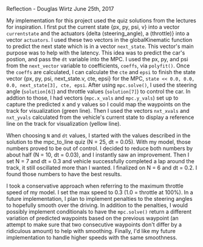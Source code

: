 Reflection - Douglas Wirtz
June 25th, 2017

My implementation for this project used the quiz solutions from the lectures for inspiration. I first put the current state {px, py, psi, v} into a vector `currentstate` and the actuators {delta (steering_angle), a (throttle)} into a vector `actuators`. I used these two vectors in the globalKinematic function to predict the next state which is in a vector `next_state`. This vector's main purpose was to help with the latency. This idea was to predict the car's postion, and pass the `dt` variable into the MPC. I used the px, py, and psi from the `next_vector` variable to coefficients, `coeffs`, via `polyfit()`. Once the `coeffs` are calculated, I can calculate the `cte` and `epsi` to finish the state vector {px, py, psi, next_state.v, cte, epsi} for the MPC, `state << 0.0, 0.0, 0.0, next_state[3], cte, epsi`. After using `mpc.solve()`, I used the steering angle (`solution[6]`) and throttle values (`solution[7]`) to control the car. In addtion to those, I had vectors (`mpc.x_vals` and `mpc.y_vals`) set up to capture the predicted x and y values so I could map the waypoints on the track for visualization (green line). Then I used the vectors `nxt_xvals` and `nxt_yvals` calculated from the vehicle's current state to display a reference line on the track for visualization (yellow line).

When choosing `N` and `dt` values, I started with the values described in the solution to the mpc_to_line quiz (N = 25, dt = 0.05). With my model, those numbers proved to be out of control. I decided to reduce both numbers by about half (N = 10, dt = 0.03), and I instantly saw an improvement. Then I set N = 7 and dt = 0.3 and vehicle successfully completed a lap around the track, it still oscillated more than I wanted. I finalized on N = 6 and dt = 0.2. I found those numbers to have the best results.

I took a conservative approach when referring to the maximum throttle speed of my model. I set the max speed to 0.3 (1.0 = throttle at 100%). In a future implementation, I plan to implement penalties to the steering angles to hopefully smooth over the driving. In addition to the penalties, I would possibly implement conditionals to have the `mpc.solve()` return a different variation of predicted waypoints based on the previous waypoint (an attempt to make sure that two consecutive waypoints don't differ by a ridiculous amount) to help with smoothing. Finally, I'd like my future implementation to handle higher speeds with the same smoothness.
